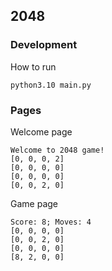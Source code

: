 ## 2048


### Development
How to run

```shell
python3.10 main.py
```

### Pages
Welcome page

```shell
Welcome to 2048 game!
[0, 0, 0, 2]
[0, 0, 0, 0]
[0, 0, 0, 0]
[0, 0, 2, 0]
```

Game page

```shell
Score: 8; Moves: 4
[0, 0, 0, 0]
[0, 0, 2, 0]
[0, 0, 0, 0]
[8, 2, 0, 0]
```
